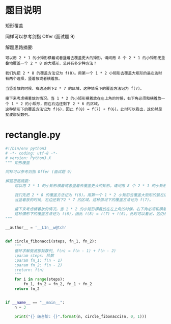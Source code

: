 # 题目说明
矩形覆盖

同样可以参考剑指 Offer (面试题 9)

解题思路摘要:

    可以用 2 * 1 的小矩形横着或者竖着去覆盖更大的矩形。请问用 8 个 2 * 1 的小矩形无重叠地覆盖一个 2 * 8 的大矩形，总共有多少种方法？

    我们先把 2 * 8 的覆盖方法记为 f(8)。用第一个 1 * 2 小矩形去覆盖大矩形的最左边时有两个选择，竖着放或者横着放。

    当竖着放的时候，右边还剩下2 * 7 的区域，这种情况下的覆盖方法记为 f(7)。

    接下来考虑横着放的情况。当 1 * 2 的小矩形横着放在左上角的时候，右下角必须和横着放一个 1 * 2 的小矩形，而在右边还剩下 2 * 6 的区域，
    这种情形下的覆盖方法记为 f(6)，因此 f(8) = f(7) + f(6)。此时可以看出，这仍然是斐波那契数列。

# rectangle.py
```Python
#!/bin/env python3
# -*- coding: utf-8 -*-
# version: Python3.X
""" 矩形覆盖

同样可以参考剑指 Offer (面试题 9)

解题思路摘要:
    可以用 2 * 1 的小矩形横着或者竖着去覆盖更大的矩形。请问用 8 个 2 * 1 的小矩形无重叠地覆盖一个 2 * 8 的大矩形，总共有多少种方法？

    我们先把 2 * 8 的覆盖方法记为 f(8)。用第一个 1 * 2 小矩形去覆盖大矩形的最左边时有两个选择，竖着放或者横着放。
    当竖着放的时候，右边还剩下2 * 7 的区域，这种情况下的覆盖方法记为 f(7)。

    接下来考虑横着放的情况。当 1 * 2 的小矩形横着放在左上角的时候，右下角必须和横着放一个 1 * 2 的小矩形，而在右边还剩下 2 * 6 的区域，
    这种情形下的覆盖方法记为 f(6)，因此 f(8) = f(7) + f(6)。此时可以看出，这仍然是斐波那契数列。
"""

__author__ = '__L1n__w@tch'


def circle_fibonacci(steps, fn_1, fn_2):
    """
    循环求解斐波那契数列, f(n) = f(n - 1) + f(n - 2)
    :param steps: 阶数
    :param fn_1: f(n - 1)
    :param fn_2: f(n - 2)
    :return: f(n)
    """
    for i in range(steps):
        fn_1, fn_2 = fn_2, fn_1 + fn_2
    return fn_2


if __name__ == "__main__":
    n = 3

    print("{} 级台阶: {}".format(n, circle_fibonacci(n, 0, 1)))
```